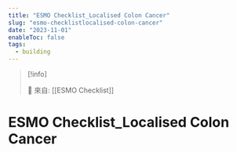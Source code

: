 ```yaml
---
title: "ESMO Checklist_Localised Colon Cancer"
slug: "esmo-checklistlocalised-colon-cancer"
date: "2023-11-01"
enableToc: false
tags:
  - building
---
```


> [!info]
>
> 🌱 來自: [[ESMO Checklist]]

# ESMO Checklist_Localised Colon Cancer


